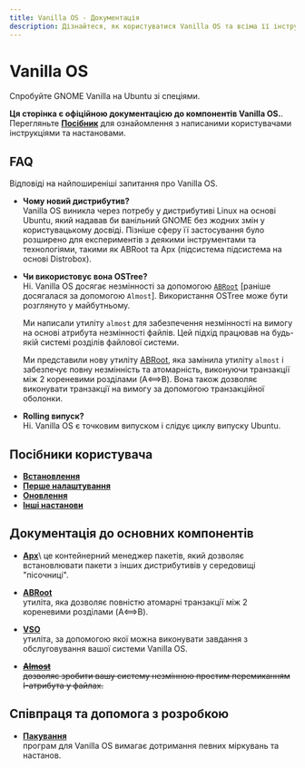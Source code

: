 ```yaml
---
title: Vanilla OS - Документація
description: Дізнайтеся, як користуватися Vanilla OS та всіма її інструментами і налаштуваннями.
---
```


# Vanilla OS

Спробуйте GNOME Vanilla на Ubuntu зі спеціями.

**Ця сторінка є офіційною документацією до компонентів Vanilla OS.**\.
Перегляньте [**Посібник**](https://handbook.vanillaos.org) для ознайомлення з написаними користувачами інструкціями та настановами.

## FAQ

Відповіді на найпоширеніші запитання про Vanilla OS.

-   **Чому новий дистрибутив?**\
    Vanilla OS виникла через потребу у дистрибутиві Linux на основі Ubuntu, який
    надавав би ванільний GNOME без жодних змін у користувацькому досвіді.
    Пізніше сферу її застосування було розширено для експериментів з деякими інструментами та
    технологіями, такими як ABRoot та Apx (підсистема
    підсистема на основі Distrobox).
-   **Чи використовує вона OSTree?**\
    Ні. Vanilla OS досягає незмінності за допомогою [`ABRoot`](https://github.com/Vanilla-OS/ABRoot) [раніше досягалася за допомогою ``Almost``]. Використання OSTree може бути розглянуто у майбутньому.

    Ми написали утиліту `almost` для забезпечення незмінності на вимогу на основі атрибута незмінності файлів.
    Цей підхід працював на будь-якій системі розділів
    файлової системи.

    Ми представили нову утиліту [ABRoot](https://github.com/Vanilla-OS/ABRoot), яка замінила утиліту `almost` і забезпечує повну незмінність та атомарність, виконуючи транзакції між 2 кореневими розділами (A⟺B). Вона також дозволяє виконувати транзакції на вимогу за допомогою транзакційної оболонки.

-   **Rolling випуск?**\
    Ні. Vanilla OS є точковим випуском і слідує циклу випуску Ubuntu.

## Посібники користувача

-   **[Встановлення](https://handbook.vanillaos.org/2022/11/05/installation.html)**
-   **[Перше налаштування](https://handbook.vanillaos.org/2022/11/18/first-setup.html)**
-   **[Оновлення](https://handbook.vanillaos.org/2022/12/10/updates.html)**
-   **[Інші настанови](https://handbook.vanillaos.org/)**

## Документація до основних компонентів

-   **[Apx](/docs/apx/index.uk)**\\
    це контейнерний менеджер пакетів, який дозволяє встановлювати пакети з інших дистрибутивів у середовищі "пісочниці".

-   **[ABRoot](/docs/ABRoot/index.uk)**\
    утиліта, яка дозволяє повністю атомарні транзакції між 2 кореневими розділами (A⟺B).

-   **[VSO](/docs/vso/index.uk)**\
    утиліта, за допомогою якої можна виконувати завдання з обслуговування вашої системи Vanilla OS.

-   ~~**[Almost](/docs/almost/index.uk)**~~\
    ~~дозволяє зробити вашу систему незмінною простим перемиканням I-атрибута у файлах.~~

## Співпраця та допомога з розробкою

-   **[Пакування](/docs/packaging/index.uk)**\
    програм для Vanilla OS вимагає дотримання певних міркувань та настанов.
